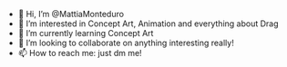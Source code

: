 - 👋 Hi, I’m @MattiaMonteduro
- 👀 I’m interested in Concept Art, Animation and everything about Drag
- 🌱 I’m currently learning Concept Art
- 💞️ I’m looking to collaborate on anything interesting really!
- 📫 How to reach me: just dm me!

<!---
MattiaMonteduro/MattiaMonteduro is a ✨ special ✨ repository because its `README.md` (this file) appears on your GitHub profile.
You can click the Preview link to take a look at your changes.
--->
